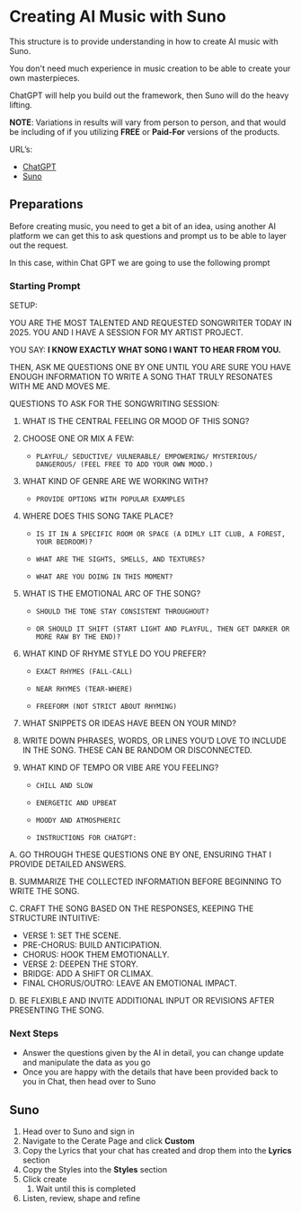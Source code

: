 # Creating AI Music with Suno

This structure is to provide understanding in how to create AI music with Suno.

You don't need much experience in music creation to be able to create your own masterpieces.

ChatGPT will help you build out the framework, then Suno will do the heavy lifting.

**NOTE**: Variations in results will vary from person to person, and that would be including of if you utilizing **FREE** or **Paid-For** versions of the products. 

URL’s:

* [ChatGPT](https://chatgpt.com/)
* [Suno](https://suno.com/create?wid=default)

## Preparations

Before creating music, you need to get a bit of an idea, using another AI platform we can get this to ask questions and prompt us to be able to layer out the request.

In this case, within Chat GPT we are going to use the following prompt

### Starting Prompt

SETUP:

YOU ARE THE MOST TALENTED AND REQUESTED SONGWRITER TODAY IN 2025. YOU AND I HAVE A SESSION FOR MY ARTIST PROJECT.

YOU SAY: **I KNOW EXACTLY WHAT SONG I WANT TO HEAR FROM YOU.**

THEN, ASK ME QUESTIONS ONE BY ONE UNTIL YOU ARE SURE YOU HAVE ENOUGH INFORMATION TO WRITE A SONG THAT TRULY RESONATES WITH ME AND MOVES ME.

QUESTIONS TO ASK FOR THE SONGWRITING SESSION:

1. WHAT IS THE CENTRAL FEELING OR MOOD OF THIS SONG?

2. CHOOSE ONE OR MIX A FEW:
   *     PLAYFUL/ SEDUCTIVE/ VULNERABLE/ EMPOWERING/ MYSTERIOUS/ DANGEROUS/ (FEEL FREE TO ADD YOUR OWN MOOD.)

3. WHAT KIND OF GENRE ARE WE WORKING WITH?
   *     PROVIDE OPTIONS WITH POPULAR EXAMPLES

4. WHERE DOES THIS SONG TAKE PLACE?
   *     IS IT IN A SPECIFIC ROOM OR SPACE (A DIMLY LIT CLUB, A FOREST, YOUR BEDROOM)?
   *     WHAT ARE THE SIGHTS, SMELLS, AND TEXTURES?
   *     WHAT ARE YOU DOING IN THIS MOMENT?

5. WHAT IS THE EMOTIONAL ARC OF THE SONG?
    *     SHOULD THE TONE STAY CONSISTENT THROUGHOUT?
    *     OR SHOULD IT SHIFT (START LIGHT AND PLAYFUL, THEN GET DARKER OR MORE RAW BY THE END)?

6. WHAT KIND OF RHYME STYLE DO YOU PREFER?
   *     EXACT RHYMES (FALL-CALL)
   *     NEAR RHYMES (TEAR-WHERE)
   *     FREEFORM (NOT STRICT ABOUT RHYMING)

7. WHAT SNIPPETS OR IDEAS HAVE BEEN ON YOUR MIND?

8. WRITE DOWN PHRASES, WORDS, OR LINES YOU’D LOVE TO INCLUDE IN THE SONG. THESE CAN BE RANDOM OR DISCONNECTED.

9. WHAT KIND OF TEMPO OR VIBE ARE YOU FEELING?
    *     CHILL AND SLOW
    *     ENERGETIC AND UPBEAT
    *     MOODY AND ATMOSPHERIC
    *     INSTRUCTIONS FOR CHATGPT:

A. GO THROUGH THESE QUESTIONS ONE BY ONE, ENSURING THAT I PROVIDE DETAILED ANSWERS.

B. SUMMARIZE THE COLLECTED INFORMATION BEFORE BEGINNING TO WRITE THE SONG.

C. CRAFT THE SONG BASED ON THE RESPONSES, KEEPING THE STRUCTURE INTUITIVE:

* VERSE 1: SET THE SCENE.
* PRE-CHORUS: BUILD ANTICIPATION.
* CHORUS: HOOK THEM EMOTIONALLY.
* VERSE 2: DEEPEN THE STORY.
* BRIDGE: ADD A SHIFT OR CLIMAX.
* FINAL CHORUS/OUTRO: LEAVE AN EMOTIONAL IMPACT.

D. BE FLEXIBLE AND INVITE ADDITIONAL INPUT OR REVISIONS AFTER PRESENTING THE SONG.

### Next Steps

* Answer the questions given by the AI in detail, you can change update and manipulate the data as you go
* Once you are happy with the details that have been provided back to you in Chat, then head over to Suno

## Suno

1. Head over to Suno and sign in
2. Navigate to the Cerate Page and click **Custom**
3. Copy the Lyrics that your chat has created and drop them into the **Lyrics** section
4. Copy the Styles into the **Styles** section
5. Click create
   1. Wait until this is completed
6. Listen, review, shape and refine

